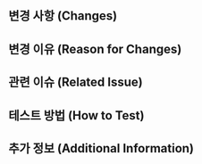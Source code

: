 <!--
PR을 제출하기 전에 다음 사항들을 확인해주세요:
- 제목에 PR의 내용을 명확히 설명했나요?
- 모든 코드를 로컬 환경에서 테스트해 보았나요?
- 관련 문서를 업데이트했나요?
-->

## 변경 사항 (Changes)
<!--
이 PR에서 변경된 내용을 간략하게 설명해주세요.
-->

## 변경 이유 (Reason for Changes)
<!--
이 변경 사항이 필요한 이유와 문제를 어떻게 해결하는지 설명해주세요.
-->

## 관련 이슈 (Related Issue)
<!--
이 PR이 해결하는 관련 이슈 번호를 참조하세요. 예: #123
-->

## 테스트 방법 (How to Test)
<!--
변경 사항이 적용되었는지 테스트하기 위해 수행해야 하는 단계를 설명해주세요.
1. Go to '...'
2. Click on '...'
3. Observe '...'
-->

## 추가 정보 (Additional Information)
<!--
이 PR에 대한 추가적인 정보가 있으면 제공해주세요.
-->
